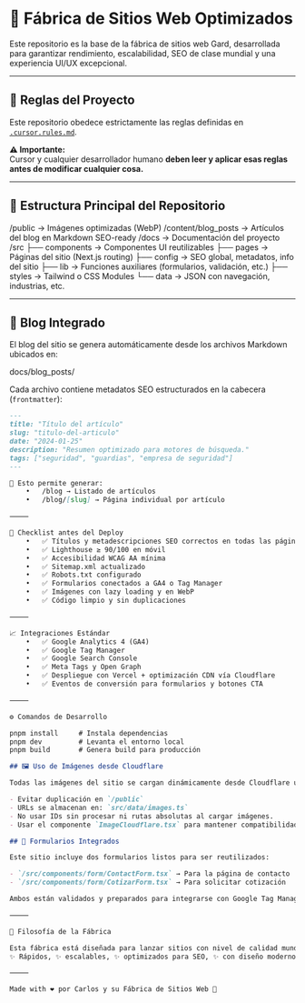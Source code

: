 # 🧱 Fábrica de Sitios Web Optimizados

Este repositorio es la base de la fábrica de sitios web Gard, desarrollada para garantizar rendimiento, escalabilidad, SEO de clase mundial y una experiencia UI/UX excepcional.

---

## 📘 Reglas del Proyecto

Este repositorio obedece estrictamente las reglas definidas en [`.cursor.rules.md`](./.cursor.rules.md).

**⚠️ Importante:**  
Cursor y cualquier desarrollador humano **deben leer y aplicar esas reglas antes de modificar cualquier cosa.**

---

## 🚀 Estructura Principal del Repositorio

/public               → Imágenes optimizadas (WebP)
/content/blog_posts   → Artículos del blog en Markdown SEO-ready
/docs                 → Documentación del proyecto
/src
├── components      → Componentes UI reutilizables
├── pages           → Páginas del sitio (Next.js routing)
├── config          → SEO global, metadatos, info del sitio
├── lib             → Funciones auxiliares (formularios, validación, etc.)
├── styles          → Tailwind o CSS Modules
└── data            → JSON con navegación, industrias, etc.

---

## 📰 Blog Integrado

El blog del sitio se genera automáticamente desde los archivos Markdown ubicados en:

docs/blog_posts/

Cada archivo contiene metadatos SEO estructurados en la cabecera (`frontmatter`):

```md
---
title: "Título del artículo"
slug: "titulo-del-articulo"
date: "2024-01-25"
description: "Resumen optimizado para motores de búsqueda."
tags: ["seguridad", "guardias", "empresa de seguridad"]
---

📍 Esto permite generar:
	•	/blog → Listado de artículos
	•	/blog/[slug] → Página individual por artículo

⸻

🧪 Checklist antes del Deploy
	•	✅ Títulos y metadescripciones SEO correctos en todas las páginas
	•	✅ Lighthouse ≥ 90/100 en móvil
	•	✅ Accesibilidad WCAG AA mínima
	•	✅ Sitemap.xml actualizado
	•	✅ Robots.txt configurado
	•	✅ Formularios conectados a GA4 o Tag Manager
	•	✅ Imágenes con lazy loading y en WebP
	•	✅ Código limpio y sin duplicaciones

⸻

📈 Integraciones Estándar
	•	✅ Google Analytics 4 (GA4)
	•	✅ Google Tag Manager
	•	✅ Google Search Console
	•	✅ Meta Tags y Open Graph
	•	✅ Despliegue con Vercel + optimización CDN vía Cloudflare
	•	✅ Eventos de conversión para formularios y botones CTA

⸻

⚙️ Comandos de Desarrollo

pnpm install     # Instala dependencias
pnpm dev         # Levanta el entorno local
pnpm build       # Genera build para producción

## 🖼 Uso de Imágenes desde Cloudflare

Todas las imágenes del sitio se cargan dinámicamente desde Cloudflare utilizando URLs optimizadas.

- Evitar duplicación en `/public`
- URLs se almacenan en: `src/data/images.ts`
- No usar IDs sin procesar ni rutas absolutas al cargar imágenes.
- Usar el componente `ImageCloudflare.tsx` para mantener compatibilidad y rendimiento.

## 📮 Formularios Integrados

Este sitio incluye dos formularios listos para ser reutilizados:

- `/src/components/form/ContactForm.tsx` → Para la página de contacto
- `/src/components/form/CotizarForm.tsx` → Para solicitar cotización

Ambos están validados y preparados para integrarse con Google Tag Manager, eventos de conversión y correo.

⸻

🧠 Filosofía de la Fábrica

Esta fábrica está diseñada para lanzar sitios con nivel de calidad mundial:
✨ Rápidos, ✨ escalables, ✨ optimizados para SEO, ✨ con diseño moderno y ✨ sin errores de estructura.

⸻

Made with ❤️ por Carlos y su Fábrica de Sitios Web 🚀